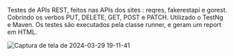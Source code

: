 Testes de APIs REST, feitos nas APIs dos sites : reqres, fakerestapi e gorest. Cobrindo os verbos PUT, DELETE, GET, POST e PATCH. Utilizado o TestNg e Maven. Os testes são executados pela classe runner, e geram um report em HTML.

![Captura de tela de 2024-03-29 19-11-41](https://github.com/klausmerini/REST-Assured-test/assets/109608171/ff15d7b3-21c9-40b1-8f4b-f4e20e98732d)
